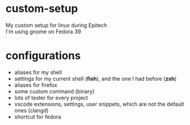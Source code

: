 # custom-setup

My custom setup for linux during Epitech  
I'm using gnome on Fedora 39

# configurations

- aliases for my shell
- settings for my current shell (__fish__), and the one I had before (__zsh__)
- aliases for firefox
- some custom command (binary)
- lots of tester for every project
- vscode extensions, settings, user snippets, which are not the default ones (clangd)
- shortcut for fedora
  